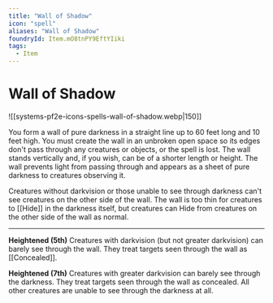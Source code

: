 ```yaml
---
title: "Wall of Shadow"
icon: "spell"
aliases: "Wall of Shadow"
foundryId: Item.mO8tnPY9EftYIiki
tags:
  - Item
---
```


# Wall of Shadow
![[systems-pf2e-icons-spells-wall-of-shadow.webp|150]]

You form a wall of pure darkness in a straight line up to 60 feet long and 10 feet high. You must create the wall in an unbroken open space so its edges don't pass through any creatures or objects, or the spell is lost. The wall stands vertically and, if you wish, can be of a shorter length or height. The wall prevents light from passing through and appears as a sheet of pure darkness to creatures observing it.

Creatures without darkvision or those unable to see through darkness can't see creatures on the other side of the wall. The wall is too thin for creatures to [[Hide]] in the darkness itself, but creatures can Hide from creatures on the other side of the wall as normal.

* * *

**Heightened (5th)** Creatures with darkvision (but not greater darkvision) can barely see through the wall. They treat targets seen through the wall as [[Concealed]].

**Heightened (7th)** Creatures with greater darkvision can barely see through the darkness. They treat targets seen through the wall as concealed. All other creatures are unable to see through the darkness at all.
